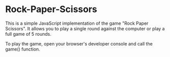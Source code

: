 # Rock-Paper-Scissors
This is a simple JavaScript implementation of the game "Rock Paper Scissors". It allows you to play a single round against the computer or play a full game of 5 rounds.

To play the game, open your browser's developer console and call the game() function.
